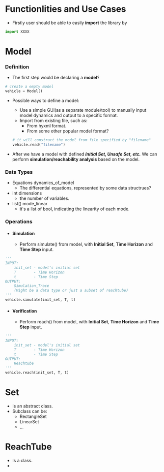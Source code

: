 # Functionlities and Use Cases
- Firstly user should be able to easily **import** the library by 
```python
import XXXX
```
# Model
### Definition 
- The first step would be declaring a **model**? 
```python
# create a empty model
vehicle = Model()
```
- Possible ways to define a model:
  - Use a simple GUI(as a separate module/tool) to manually input model dynamics and output to a specific format.
  - Import from existing file, such as:
    -  From hyxml format. 
    -  From some other popular model format?
  ```python
  # it will construct the model from file specified by "filename"
  vehicle.read("filename")
  ```
    
- After we have a model with defined ***Initial Set, Unsafe Set, etc.*** We can perform **simulation/reachability analysis** based on the model.

### Data Types

- Equations dynamics_of_model
  - The differential equations, represented by some data structrues?
- int dimensions
  - the number of variables.
- list() mode_linear
  - it's a list of bool, indicating the linearity of each mode.


### Operations
- #### Simulation
  - Perform simulate() from model, with **Initial Set**, **Time Horizon** and **Time Step** input.
```python
'''
INPUT:
    init_set - model's initial set
    T        - Time Horizon
    t        - Time Step
OUTPUT:
    Simulation_Trace  
    (Might be a data type or just a subset of reachtube)    
''' 
vehicle.simulate(init_set, T, t) 
```

- #### Verification
  - Perform reach() from model, with **Initial Set**, **Time Horizon** and **Time Step** input.
```python
'''
INPUT:
    init_set - model's initial set
    T        - Time Horizon
    t        - Time Step
OUTPUT:
    Reachtube   
''' 
vehicle.reach(init_set, T, t)
```


# Set
- Is an abstract class.
- Subclass can be:
  - RectangleSet
  - LinearSet
  - ...


# ReachTube
- Is a class.
- 



